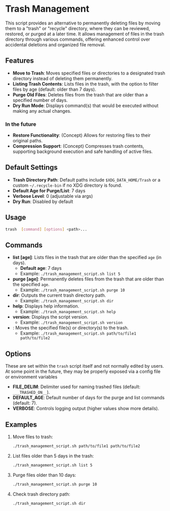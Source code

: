 <!-- markdownlint-configure-file {
    "no-inline-html": {
        "allowed_elements": [ "div" ]
    },
    "no-multiple-blanks": {
        "maximum": 4
    }
}
-->

# Trash Management

This script provides an alternative to permanently deleting files by moving them to a "trash" or "recycle" directory, where they can be reviewed, restored, or purged at a later time.
It allows management of files in the trash directory through various commands, offering enhanced control over accidental deletions and organized file removal.

## Features

- **Move to Trash**: Moves specified files or directories to a designated trash directory instead of deleting them permanently.
- **Listing Trash Contents**: Lists files in the trash, with the option to filter files by age (default: older than 7 days).
- **Purge Old Files**: Deletes files from the trash that are older than a specified number of days.
- **Dry Run Mode**: Displays command(s) that would be executed without making any actual changes.


### In the future

- **Restore Functionality**: (Concept) Allows for restoring files to their original paths.
- **Compression Support**: (Concept) Compresses trash contents, supporting background execution and safe handling of active files.


## Default Settings

- **Trash Directory Path**: Default paths include `$XDG_DATA_HOME/Trash` or a custom `~/.recycle-bin` if no XDG directory is found.
- **Default Age for Purge/List**: 7 days
- **Verbose Level**: 0 (adjustable via args)
- **Dry Run**: Disabled by default


## Usage

```bash
trash  [command] [options] <path>...
```


## Commands

- **list [age]**: Lists files in the trash that are older than the specified `age` (in days).
  - **Default age**: 7 days
  - Example: `./trash_management_script.sh list 5`
- **purge [age]**: Permanently deletes files from the trash that are older than the specified `age`.
  - Example: `./trash_management_script.sh purge 10`
- **dir**: Outputs the current trash directory path.
  - Example: `./trash_management_script.sh dir`
- **help**: Displays help information.
  - Example: `./trash_management_script.sh help`
- **version**: Displays the script version.
  - Example: `./trash_management_script.sh version`
- **<path>**: Moves the specified file(s) or directory(s) to the trash.
  - Example: `./trash_management_script.sh path/to/file1 path/to/file2`


## Options

These are set within the `trash` script itself and not normally edited by users.
At some point in the future, they may be properly exposed via a config file or environment variables

- **FILE_DELIM**: Delimiter used for naming trashed files (default: `___TRASHED_ON__`).
- **DEFAULT_AGE**: Default number of days for the purge and list commands (default: 7).
- **VERBOSE**: Controls logging output (higher values show more details).


## Examples

1. Move files to trash:

    ```bash
    ./trash_management_script.sh path/to/file1 path/to/file2
    ```

1. List files older than 5 days in the trash:

    ```bash
    ./trash_management_script.sh list 5
    ```

1. Purge files older than 10 days:

    ```bash
    ./trash_management_script.sh purge 10
    ```

1. Check trash directory path:

    ```bash
    ./trash_management_script.sh dir
    ```
